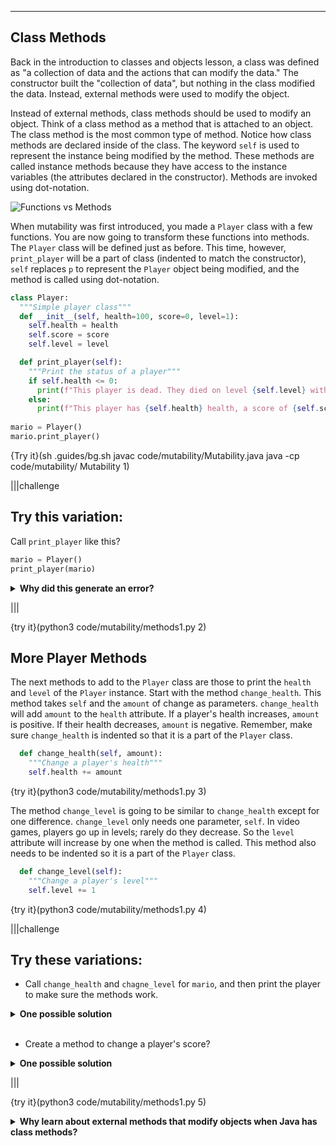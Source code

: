 ----------

## Class Methods

Back in the introduction to classes and objects lesson, a class was defined as "a collection of data and the actions that can modify the data." The constructor built the "collection of data", but nothing in the class modified the data. Instead, external methods were used to modify the object.

Instead of external methods, class methods should be used to modify an object. Think of a class method as a method that is attached to an object. The class method is the most common type of method. Notice how class methods are declared inside of the class. The keyword `self` is used to represent the instance being modified by the method. These methods are called instance methods because they have access to the instance variables (the attributes declared in the constructor). Methods are invoked using dot-notation.

![Functions vs Methods](.guides/img/mutability/functions-vs-methods.png)

When mutability was first introduced, you made a `Player` class with a few functions. You are now going to transform these functions into methods. The `Player` class will be defined just as before. This time, however, `print_player` will be a part of class (indented to match the constructor), `self` replaces `p` to represent the `Player` object being modified, and the method is called using dot-notation.

```python
class Player:
  """Simple player class"""
  def __init__(self, health=100, score=0, level=1):
    self.health = health
    self.score = score
    self.level = level

  def print_player(self):
    """Print the status of a player"""
    if self.health <= 0:
      print(f"This player is dead. They died on level {self.level} with a score of {self.score}.")
    else:
      print(f"This player has {self.health} health, a score of {self.score}, and is on level {self.level}.")
      
mario = Player()
mario.print_player()
```

{Try it}(sh .guides/bg.sh javac code/mutability/Mutability.java java -cp code/mutability/ Mutability 1)

|||challenge
## Try this variation:
Call `print_player` like this?
```python
mario = Player()
print_player(mario)
```

<details>
  <summary><strong>Why did this generate an error?</strong></summary>
  Python says that <code>print_player</code> is not defined even though the definition is on line 8. Because nothing comes before <code>print_player</code>, Python assumes that this is a function. However, <code>print_player</code> is indented inside the <code>Player</code> class, which means it is a method. Methods must be called with dot-notation like <code>mario.print_player()</code>.
</details>

|||

{try it}(python3 code/mutability/methods1.py 2)

## More Player Methods

The next methods to add to the `Player` class are those to print the `health` and `level` of the `Player` instance. Start with the method `change_health`. This method takes `self` and the `amount` of change as parameters. `change_health` will add `amount` to the `health` attribute. If a player's health increases, `amount` is positive. If their health decreases, `amount` is negative. Remember, make sure `change_health` is indented so that it is a part of the `Player` class.

```python
  def change_health(self, amount):
    """Change a player's health"""
    self.health += amount
```

{try it}(python3 code/mutability/methods1.py 3)

The method `change_level` is going to be similar to `change_health` except for one difference. `change_level` only needs one parameter, `self`. In video games, players go up in levels; rarely do they decrease. So the `level` attribute will increase by one when the method is called. This method also needs to be indented so it is a part of the `Player` class.

```python
  def change_level(self):
    """Change a player's level"""
    self.level += 1
```

{try it}(python3 code/mutability/methods1.py 4)

|||challenge
## Try these variations:
* Call `change_health` and `chagne_level` for `mario`, and then print the player to make sure the methods work.
<details>
  <summary><strong>One possible solution</strong></summary>
  
  ```python
  mario = Player()
  mario.print_player()
  mario.change_health(-10)
  mario.change_level()
  mario.print_player()
  ```
  
</details><br>

* Create a method to change a player's score?
<details>
  <summary><strong>One possible solution</strong></summary>
  
  ```python
  def change_score(self, amount):
    """Change a player's score"""
    self.score += amount
  ```
  
</details>

|||

{try it}(python3 code/mutability/methods1.py 5)

<details>
  <summary><strong>Why learn about external methods that modify objects when Java has class methods?</strong></summary>
  It might seem like a waste of time to learn how to write functions that modify objects. But this approach builds upon concepts you have already seen — functions and objects. This allows you to understand mutability without having to worry about methods. Once you understand how these ideas work, transforming a function into a method is much simpler. Functions that modify objects serve as an intermediary step on the way to learning about methods.
</details>


